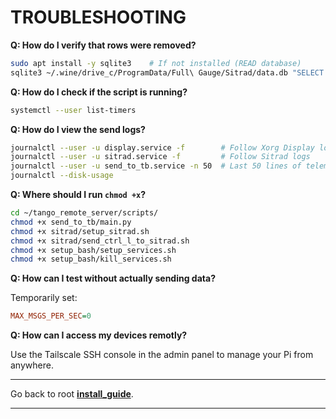 
# TROUBLESHOOTING

**Q: How do I verify that rows were removed?**

```bash
sudo apt install -y sqlite3    # If not installed (READ database)
sqlite3 ~/.wine/drive_c/ProgramData/Full\ Gauge/Sitrad/data.db "SELECT COUNT(*) FROM tc900log;"
```

**Q: How do I check if the script is running?**

```bash
systemctl --user list-timers
```

**Q: How do I view the send logs?**

```bash
journalctl --user -u display.service -f        # Follow Xorg Display logs
journalctl --user -u sitrad.service -f         # Follow Sitrad logs
journalctl --user -u send_to_tb.service -n 50  # Last 50 lines of telemetry‐sender logs
journalctl --disk-usage
```

**Q: Where should I run `chmod +x`?**

```bash
cd ~/tango_remote_server/scripts/
chmod +x send_to_tb/main.py
chmod +x sitrad/setup_sitrad.sh
chmod +x sitrad/send_ctrl_l_to_sitrad.sh
chmod +x setup_bash/setup_services.sh
chmod +x setup_bash/kill_services.sh
```

**Q: How can I test without actually sending data?**

Temporarily set:

```ini
MAX_MSGS_PER_SEC=0
```

**Q: How can I access my devices remotly?**

Use the Tailscale SSH console in the admin panel to manage your Pi from anywhere. 

---

Go back to root **[install_guide](/docs/install_guide.md)**.

---

